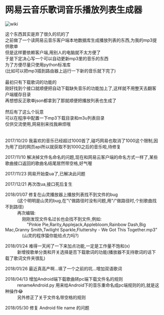 # 网易云音乐歌词音乐播放列表生成器
![wiki](https://github.com/zanjie1999/make_lrc_music_m3u/raw/master/wiki.gif)

这个东西其实是弃了很久的坑的了<br>
之前做了一个读网易云音乐客户端本地数据库生成播放列表的东西,为我的mp3提供歌单<br>
但是这样要依赖客户端,用别人的电脑就不太方便了<br>
于是下定决心写一个可以自动更新mp3里的音乐的东西<br>
为了方便尽量只使用python标准库<br>
(比如可以把mp3插到路由器上运行一下新的音乐就下完了)<br>
<br>
最初只有下载歌词的功能的<br>
刚好找到个接口就顺便把自动下载缺失音乐的功能加上了,这样就不用整天去翻客户端缓存目录<br>
再想想反正歌单json都拿到了那就顺便把播放列表也生成了<br>
<br>
然后有了这么个玩意<br>
可以在程序中配置一下mp3下载目录和m3u列表目录<br>
仅供交流使用,网易别来找我麻烦哦<br>
<br>
<br>
2017/10/20 我喜欢的音乐已经超过1000首了,碰巧网易也取消了1000这个限制,因为用了旧的网页api所以就获取不到1000之后的音乐啦,待修复<br>

2017/11/10 解决掉文件名命名的问题,现在和网易云客户端的命名方式一样了,某些歌曲接口返回的歌曲名结尾居然带空格,好气喔<br>

2017/11/23 网易开始查ua了,已解决此问题

2017/12/21 再次改ua,接口死后复生

2018/01/07 修复在山灵播放器上播放列表找不到文件的bug<br>
           (这个明明是山灵的bug,在"\\"做路径时没有问题,用"/"做路径时,个别歌曲找不到路径)<br>
           再次编辑:<br>
               刚刚发现文件名过长也会找不到文件,例如:<br>
                   "Pinkie Pie,Rarity,Applejack,Applebloom,Rainbow Dash,Big Mac,Granny Smith,Twilight Sparkle,Fluttershy - We Got This Together.mp3"<br>
               (山灵的程序猿你能给点力吗?)

2018/01/24 难得一天闲了一下来加点功能,一定是工作量不饱和(x)<br>
           新增按歌单分类和开关选择是否下载歌词的功能(播放器不支持歌词的话下载了歌词文件夹很乱)

2018/01/26 最近真高产啊...填了一个之前的坑...增加双语歌词

2018/04/13 增加Android端下载歌曲转pc端下载文件名的规则<br>
           renameAndroid.py 用来给Android下的音乐重命名成pc端规则的的,就是这种操作😂<br>
           另外修正了关于文件名带空格的规则

2018/05/30 修复 Android file name 的问题
